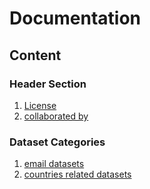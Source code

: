 # Documentation

## Content
### Header Section
1. [License](License.md) 
2. [collaborated by](collaboration.md)

### 

### Dataset Categories
1. [email datasets](emails.md)
2. [countries related datasets](countries.md)
